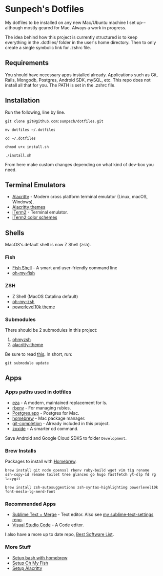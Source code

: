 # Sunpech's Dotfiles

My dotfiles to be installed on any new Mac/Ubuntu machine I set up-- although mostly geared for Mac. Always a work in progress.

The idea behind how this project is currently structured is to keep everything in the .dotfiles/ folder in the user's home directory. Then to only create a single symbolic link for .zshrc file.

## Requirements

You should have necessary apps installed already. Applications such as Git, Rails, Mongodb, Postgres, Android SDK, mySQL, etc. This repo does not install all that for you. The PATH is set in the .zshrc file.

## Installation

Run the following, line by line.

```
git clone git@github.com:sunpech/dotfiles.git

mv dotfiles ~/.dotfiles

cd ~/.dotfiles

chmod u+x install.sh

./install.sh
```

From here make custom changes depending on what kind of dev-box you need.

## Terminal Emulators

* [Alacritty](https://alacritty.org/) - Modern cross platform terminal emulator (Linux, macOS, Windows).
* [Alacritty themes](https://github.com/alacritty/alacritty-theme)
* [iTerm2](http://www.iterm2.com/) - Terminal emulator.  
* [iTerm2 color schemes](http://iterm2colorschemes.com/)

## Shells

MacOS's default shell is now Z Shell (zsh).

### Fish
* [Fish Shell](https://fishshell.com/) - A smart and user-friendly command line
* [oh-my-fish](https://github.com/oh-my-fish/oh-my-fish)

### ZSH
* Z Shell (MacOS Catalina default)
* [oh-my-zsh](https://github.com/robbyrussell/oh-my-zsh)
* [powerlevel10k theme](https://github.com/romkatv/powerlevel10k)

### Submodules
There should be 2 submodules in this project:

1. [ohmyzsh](https://github.com/ohmyzsh/ohmyzsh)
2. [alacritty-theme](https://github.com/alacritty/alacritty-theme)

Be sure to read [this](https://stackoverflow.com/questions/11420701/git-submodule-is-returning-blank/40426513). In short, run:

```git submodule update```

## Apps

### Apps paths used in dotfiles

* [eza](https://github.com/eza-community/eza) - A modern, maintained replacement for ls.
* [rbenv](https://github.com/sstephenson/rbenv) - For managing rubies.
* [Postgres.app](http://postgresapp.com/) - Postgres for Mac.
* [homebrew](http://brew.sh/) - Mac package manager.
* [git-completion](https://github.com/git/git/blob/master/contrib/completion/git-completion.bash) - Already included in this project.
* [zoxide](https://github.com/ajeetdsouza/zoxide) - A smarter cd command.

Save Android and Google Cloud SDKS to folder ```Development```.

### Brew Installs

Packages to install with [Homebrew](http://brew.sh/).

```
brew install git node openssl rbenv ruby-build wget vim tig rename ssh-copy-id rename toilet tree glances go hugo fastfetch yt-dlp fd rg lazygit
```

```
brew install zsh-autosuggestions zsh-syntax-highlighting powerlevel10k font-meslo-lg-nerd-font
```

### Recommended Apps

* [Sublime Text + Merge](https://www.sublimetext.com/) - Text editor. Also see [my sublime-text-settings repo](https://github.com/sunpech/sublime-text-settings).
* [Visual Studio Code](https://code.visualstudio.com/) - A Code editor.

I also have a more up to date repo, [Best Software List](https://github.com/sunpech/best_software_list).

### More Stuff

* [Setup bash with homebrew](https://johndjameson.com/blog/updating-your-shell-with-homebrew/)
* [Setup Oh My Fish](https://github.com/oh-my-fish/oh-my-fish)
* [Setup Alacritty](https://www.josean.com/posts/how-to-setup-alacritty-terminal)